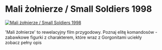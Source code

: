 Mali żołnierze / Small Soldiers 1998 
=============
[![Mali żołnierze / Small Soldiers 1998 ](http://vidos.pl/images/player.gif)](http://vidos.pl/mali-zolnierze-small-soldiers-1998)

 'Mali żołnierze' to rewelacyjny film przygodowy. Poznaj elitę komandosów - zabawkowe figurki z charakterem, które wraz z Gorgonitami uciekły zobacz pełny opis
